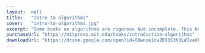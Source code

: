 ```yaml
---
layout:  null
title:   "Intro to algorithms"
cover:   "intro-to-algorithms.jpg"
excerpt: "Some books on algorithms are rigorous but incomplete. This book combines rigor and comprehensiveness..."
purchaseUrl: "https://mitpress.mit.edu/books/introduction-algorithms"
downloadUrl: "https://drive.google.com/open?id=0Bwnze1cwZB91S3N3LWJvaXktbFE"
---
```

